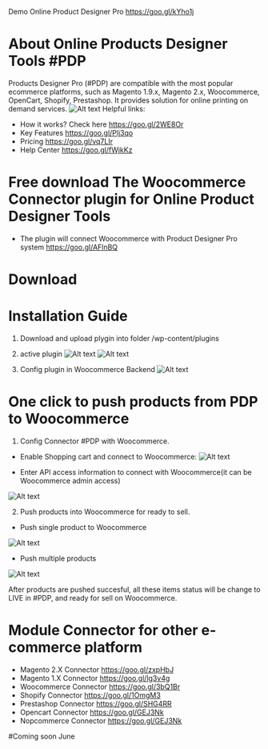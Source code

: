Demo Online Product Designer Pro https://goo.gl/kYho1j 
# About Online Products Designer Tools #PDP
Products Designer Pro (#PDP) are compatible with the most popular ecommerce platforms, such as Magento 1.9.x, Magento 2.x, Woocommerce, OpenCart, Shopify, Prestashop. It provides solution for online printing on demand services.
![Alt text](https://productsdesignerpro.com/wp-content/uploads/2016/08/mockup-on-ipad.jpg "Push multiple products") 
Helpful links:
- How it works? Check here https://goo.gl/2WE8Or
- Key Features  https://goo.gl/Plj3qo
- Pricing https://goo.gl/vq7LIr
- Help Center https://goo.gl/fWjkKz

# Free download The Woocommerce Connector plugin for Online Product Designer Tools 
- The plugin will connect Woocommerce with Product Designer Pro system https://goo.gl/AFlnBQ

# Download

# Installation Guide

1. Download and upload plygin into folder /wp-content/plugins

2. active plugin 
![Alt text](https://image.prntscr.com/image/zUWw0ajeS06tO-TDNXcBzQ.png "active plugin")
![Alt text](https://image.prntscr.com/image/g0gX_JnMTxyBgqoQvrULNQ.png "active plugin 1")

3. Config plugin in Woocommerce Backend
![Alt text](https://image.prntscr.com/image/8hwUInxzToOhzlKX1NBoTg.png "config plugin")

# One click to push products from PDP to Woocommerce

1. Config Connector #PDP with Woocommerce.  
- Enable Shopping cart and connect to Woocommerce:
![Alt text](http://image.prntscr.com/image/d590b720a652453da0851ae3d8770309.png "Enable Shopping Cart") 

- Enter API access information to connect with Woocommerce(it can be Woocommerce admin access)

![Alt text](https://image.prntscr.com/image/3numgIlZREW8VObIcd3JDg.png "Integrate with woocommerce")

2. Push products into Woocommerce for ready to sell.

- Push single product to Woocommerce

![Alt text](https://image.prntscr.com/image/RehumDsvS6q647zSFLvrrw.png "push single product")

- Push multiple products

![Alt text](https://image.prntscr.com/image/_As3g_HDS4iV3gQvn_NlRw.png "push multiple product")

After products are pushed succesful, all these items status will be change to LIVE in #PDP, and ready for sell on Woocommerce.


# Module Connector for other e-commerce platform

- Magento 2.X Connector https://goo.gl/zxpHbJ
- Magento 1.X Connector https://goo.gl/lg3v4g
- Woocommerce Connector https://goo.gl/3bQ1Br
- Shopify Connector https://goo.gl/1OmgM3
- Prestashop Connector https://goo.gl/SHG4RR
- Opencart Connector https://goo.gl/GEJ3Nk
- Nopcommerce Connector https://goo.gl/GEJ3Nk

#Coming soon June
